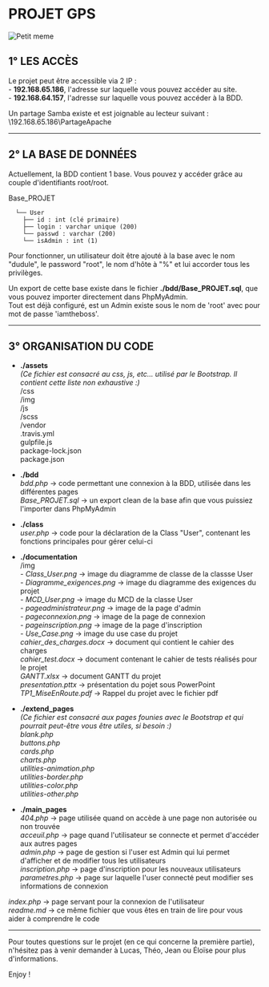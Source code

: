# PROJET GPS

![Petit meme](https://i.imgflip.com/1n8nsf.jpg)

## 1° LES ACCÈS

Le projet peut être accessible via 2 IP :  
    - __192.168.65.186__, l'adresse sur laquelle vous pouvez accéder au site.  
    - __192.168.64.157__, l'adresse sur laquelle vous pouvez accéder à la BDD.

Un partage Samba existe et est joignable au lecteur suivant : \\192.168.65.186\PartageApache


-----------------


## 2° LA BASE DE DONNÉES

Actuellement, la BDD contient 1 base. Vous pouvez y accéder grâce au couple d'identifiants root/root.

Base_PROJET     	
      
      └── User  
        ├── id : int (clé primaire)  
        ├── login : varchar unique (200)  
        └── passwd : varchar (200)  
        └── isAdmin : int (1)  

Pour fonctionner, un utilisateur doit être ajouté à la base avec le nom "dudule", le password "root", le nom
d'hôte à "%" et lui accorder tous les privilèges.

Un export de cette base existe dans le fichier __./bdd/Base_PROJET.sql__, que vous pouvez importer directement dans PhpMyAdmin.  
Tout est déjà configuré, est un Admin existe sous le nom de 'root' avec pour mot de passe 'iamtheboss'.

-----------------


## 3° ORGANISATION DU CODE


* __./assets__  
*(Ce fichier est consacré au css, js, etc... utilisé par le Bootstrap. Il contient cette liste non exhaustive :)*    
    /css    
    /img    
    /js  
    /scss    
    /vendor    
    .travis.yml  
    gulpfile.js  
    package-lock.json    
    package.json  


* __./bdd__  
    *bdd.php* -> code permettant une connexion à la BDD, utilisée dans les différentes pages    
    *Base_PROJET.sql* -> un export clean de la base afin que vous puissiez l'importer dans PhpMyAdmin  


* __./class__  
    *user.php* -> code pour la déclaration de la Class "User", contenant les fonctions principales pour gérer celui-ci  


* __./documentation__  
    /img  
        - *Class_User.png* -> image du diagramme de classe de la classse User    
        - *Diagramme_exigences.png* -> image du diagramme des exigences du projet    
        - *MCD_User.png* -> image du MCD de la classe User  
        - *pageadministrateur.png* -> image de la page d'admin    
        - *pageconnexion.png* -> image de la page de connexion    
        - *pageinscription.png* -> image de la page d'inscription    
        - *Use_Case.png* -> image du use case du projet  
    *cahier_des_charges.docx* -> document qui contient le cahier des charges    
    *cahier_test.docx* -> document contenant le cahier de tests réalisés pour le projet  
    *GANTT.xlsx* -> document GANTT du projet  
    *presentation.pttx* -> présentation du pojet sous PowerPoint  
    *TP1_MiseEnRoute.pdf* -> Rappel du projet avec le fichier pdf  
 

* __./extend_pages__  
*(Ce fichier est consacré aux pages founies avec le Bootstrap et qui pourrait peut-être vous être utiles, si besoin :)*  
    *blank.php*   
    *buttons.php*    
    *cards.php*     
    *charts.php*      
    *utilities-animation.php*     
    *utilities-border.php*    
    *utilities-color.php*    
    *utilities-other.php*  


* __./main_pages__  
    *404.php* -> page utilisée quand on accède à une page non autorisée ou non trouvée     
    *acceuil.php* -> page quand l'utilisateur se connecte et permet d'accéder aux autres pages    
    *admin.php* -> page de gestion si l'user est Admin qui lui permet d'afficher et de modifier tous les utilisateurs    
    *inscription.php* -> page d'inscription pour les nouveaux utilisateurs    
    *parametres.php* -> page sur laquelle l'user connecté peut modifier ses informations de connexion  


*index.php* -> page servant pour la connexion de l'utilisateur  
*readme.md* -> ce même fichier que vous êtes en train de lire pour vous aider à comprendre le code  

-----------------


Pour toutes questions sur le projet (en ce qui concerne la première partie), n'hésitez pas à venir demander à Lucas, Théo, Jean ou Éloïse pour plus d'informations.  

Enjoy ! 


















    
